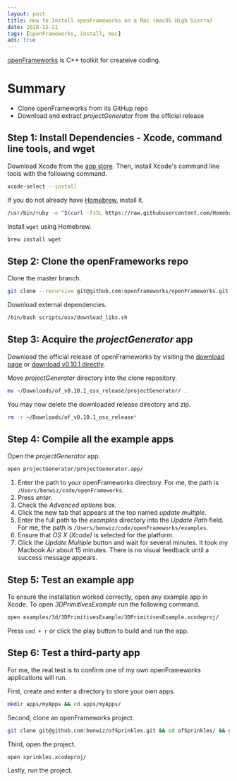 ```yaml
---
layout: post
title: How to Install openFrameworks on a Mac (macOS High Sierra)
date: 2018-12-21
tags: [openFrameworks, install, mac]
ads: true
---
```


[openFrameworks](https://openframeworks.cc/) is C++ toolkit for createive coding.

# Summary

- Clone openFrameworks from its GitHup repo
- Download and extract _projectGenerator_ from the official release

## Step 1: Install Dependencies - Xcode, command line tools, and wget

Download Xcode from the [app store](https://itunes.apple.com/us/app/xcode/id497799835?mt=12). Then, install Xcode's command line tools with the following command.

```sh
xcode-select --install
```

If you do not already have [Homebrew](https://brew.sh), install it.

```sh
/usr/bin/ruby -e "$(curl -fsSL https://raw.githubusercontent.com/Homebrew/install/master/install)"
```

Install `wget` using Homebrew.

```sh
brew install wget
```

## Step 2: Clone the openFrameworks repo

Clone the master branch.

```sh
git clone --recursive git@github.com:openframeworks/openFrameworks.git && cd openFrameworks
```

Download external dependencies.

```sh
/bin/bash scripts/osx/download_libs.sh
```

## Step 3: Acquire the _projectGenerator_ app

Download the official release of openFrameworks by visiting the [download page](https://openframeworks.cc/download/) or [download v0.10.1 directly](https://openframeworks.cc/versions/v0.10.1/of_v0.10.1_osx_release.zip).

Move _projectGenerator_ directory into the clone repository.

```sh
mv ~/Downloads/of_v0.10.1_osx_release/projectGenerator/ .
```

You may now delete the downloaded release directory and zip.

```sh
rm -r ~/Downloads/of_v0.10.1_osx_release*
```

## Step 4: Compile all the example apps

Open the _projectGenerator_ app.

```sh
open projectGenerator/projectGenerator.app/
```

1. Enter the path to your openFrameworks directory. For me, the path is `/Users/benwiz/code/openFrameworks`.
2. Press _enter_.
3. Check the _Advanced options_ box.
4. Click the new tab that appears at the top named _update multiple_.
5. Enter the full path to the _examples_ directory into the _Update Path_ field. For me, the path is `/Users/benwiz/code/openFrameworks/examples`.
6. Ensure that _OS X (Xcode)_ is selected for the platform.
7. Click the _Update Multiple_ button and wait for several minutes. It took my Macbook Air about 15 minutes. There is no visual feedback until a success message appears.

## Step 5: Test an example app

To ensure the installation worked correctly, open any example app in Xcode. To open _3DPrimitivesExample_ run the following command.

```sh
open examples/3d/3DPrimitivesExample/3DPrimitivesExample.xcodeproj/
```

Press `cmd + r` or click the play button to build and run the app.

## Step 6: Test a third-party app

For me, the real test is to confirm one of my own openFrameworks applications will run.

First, create and enter a directory to store your own apps.

```sh
mkdir apps/myApps && cd apps/myApps/
```

Second, clone an openFrameworks project.

```sh
git clone git@github.com:benwiz/ofSprinkles.git && cd ofSprinkles/ && git checkout 2d
```

Third, open the project.

```sh
open sprinkles.xcodeproj/
```

Lastly, run the project.
